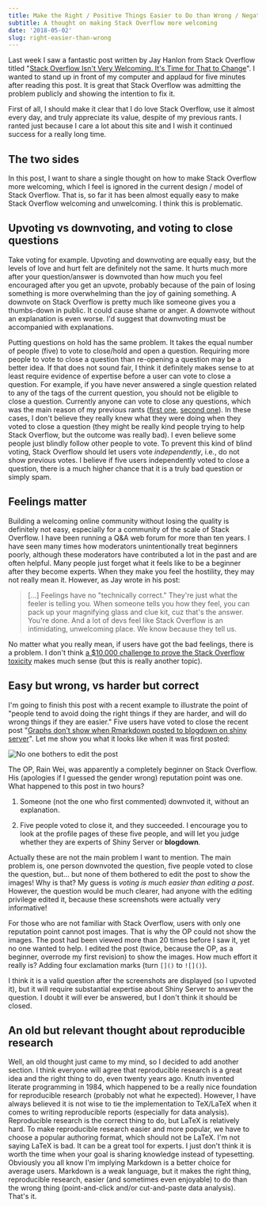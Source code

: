 ```yaml
---
title: Make the Right / Positive Things Easier to Do than Wrong / Negative Things
subtitle: A thought on making Stack Overflow more welcoming
date: '2018-05-02'
slug: right-easier-than-wrong
---
```


Last week I saw a fantastic post written by Jay Hanlon from Stack Overflow titled "[Stack Overflow Isn't Very Welcoming. It's Time for That to Change](https://stackoverflow.blog/2018/04/26/stack-overflow-isnt-very-welcoming-its-time-for-that-to-change/)". I wanted to stand up in front of my computer and applaud for five minutes after reading this post. It is great that Stack Overflow was admitting the problem publicly and showing the intention to fix it.

First of all, I should make it clear that I do love Stack Overflow, use it almost every day, and truly appreciate its value, despite of my previous rants. I ranted just because I care a lot about this site and I wish it continued success for a really long time.

## The two sides

In this post, I want to share a single thought on how to make Stack Overflow more welcoming, which I feel is ignored in the current design / model of Stack Overflow. That is, so far it has been almost equally easy to make Stack Overflow welcoming and unwelcoming. I think this is problematic.

## Upvoting vs downvoting, and voting to close questions

Take voting for example. Upvoting and downvoting are equally easy, but the levels of love and hurt felt are definitely not the same. It hurts much more after your question/answer is downvoted than how much you feel encouraged after you get an upvote, probably because of the pain of losing something is more overwhelming than the joy of gaining something. A downvote on Stack Overflow is pretty much like someone gives you a thumbs-down in public. It could cause shame or anger. A downvote without an explanation is even worse. I'd suggest that downvoting must be accompanied with explanations.

Putting questions on hold has the same problem. It takes the equal number of people (five) to vote to close/hold and open a question. Requiring more people to vote to close a question than re-opening a question may be a better idea. If that does not sound fair, I think it definitely makes sense to at least require evidence of expertise before a user can vote to close a question. For example, if you have never answered a single question related to any of the tags of the current question, you should not be eligible to close a question. Currently anyone can vote to close any questions, which was the main reason of my previous rants ([first one](/en/2017/12/so-bounties/), [second one](/en/2018/02/closed-so-question/)). In these cases, I don't believe they really knew what they were doing when they voted to close a question (they might be really kind people trying to help Stack Overflow, but the outcome was really bad). I even believe some people just blindly follow other people to vote. To prevent this kind of blind voting, Stack Overflow should let users vote _independently_, i.e., do not show previous votes. I believe if five users independently voted to close a question, there is a much higher chance that it is a truly bad question or simply spam.

## Feelings matter

Building a welcoming online community without losing the quality is definitely not easy, especially for a community of the scale of Stack Overflow. I have been running a Q&A web forum for more than ten years. I have seen many times how moderators unintentionally treat beginners poorly, although these moderators have contributed a lot in the past and are often helpful. Many people just forget what it feels like to be a beginner after they become experts. When they make you feel the hostility, they may not really mean it. However, as Jay wrote in his post:

> [...] Feelings have no "technically correct." They're just what the feeler is telling you. When someone tells you how they feel,  you can pack up your magnifying glass and clue kit, cuz that's the answer. You're done. And a lot of devs feel like Stack Overflow is an intimidating, unwelcoming place. We know because they tell us.

No matter what you really mean, if users have got the bad feelings, there is a problem. I don't think [a $10,000 challenge to prove the Stack Overflow toxicity](https://medium.com/dunder-data/10-000-stack-overflow-toxicity-challenge-75951a739993) makes much sense (but this is really another topic).

## Easy but wrong, vs harder but correct

I'm going to finish this post with a recent example to illustrate the point of "people tend to avoid doing the right things if they are harder, and will do wrong things if they are easier." Five users have voted to close the recent post "[Graphs don't show when Rmarkdown posted to blogdown on shiny server](https://stackoverflow.com/q/50084663/559676)". Let me show you what it looks like when it was first posted:

![No one bothers to edit the post](https://db.yihui.org/images/so-no-edit.png#border)

The OP, Rain Wei, was apparently a completely beginner on Stack Overflow. His (apologies if I guessed the gender wrong) reputation point was one. What happened to this post in two hours?

1. Someone (not the one who first commented) downvoted it, without an explanation.

1. Five people voted to close it, and they succeeded. I encourage you to look at the profile pages of these five people, and will let you judge whether they are experts of Shiny Server or **blogdown**.

Actually these are not the main problem I want to mention. The main problem is, one person downvoted the question, five people voted to close the question, but... but none of them bothered to edit the post to show the images! Why is that? My guess is _voting is much easier than editing a post_. However, the question would be much clearer, had anyone with the editing privilege edited it, because these screenshots were actually very informative!

For those who are not familiar with Stack Overflow, users with only one reputation point cannot post images. That is why the OP could not show the images. The post had been viewed more than 20 times before I saw it, yet no one wanted to help. I edited the post (twice, because the OP, as a beginner, overrode my first revision) to show the images. How much effort it really is? Adding four exclamation marks (turn `[]()` to `![]()`).

I think it is a valid question after the screenshots are displayed (so I upvoted it), but it will require substantial expertise about Shiny Server to answer the question. I doubt it will ever be answered, but I don't think it should be closed.

## An old but relevant thought about reproducible research

Well, an old thought just came to my mind, so I decided to add another section. I think everyone will agree that reproducible research is a great idea and the right thing to do, even twenty years ago. Knuth invented literate programming in 1984, which happened to be a really nice foundation for reproducible research (probably not what he expected). However, I have always believed it is not wise to tie the implementation to TeX/LaTeX when it comes to writing reproducible reports (especially for data analysis). Reproducible research is the correct thing to do, but LaTeX is relatively hard. To make reproducible research easier and more popular, we have to choose a popular authoring format, which should not be LaTeX. I'm not saying LaTeX is bad. It can be a great tool for experts. I just don't think it is worth the time when your goal is sharing knowledge instead of typesetting. Obviously you all know I'm implying Markdown is a better choice for average users. Markdown is a weak language, but it makes the right thing, reproducible research, easier (and sometimes even enjoyable) to do than the wrong thing (point-and-click and/or cut-and-paste data analysis). That's it.
